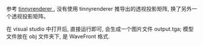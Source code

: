 参考 [tinnyrenderer ](https://github.com/ssloy/tinyrenderer.git), 没有使用 tinnyrenderer 推导出的透视投影矩阵, 换了另外一个透视投影矩阵。

在 visual studio 中打开后, 直接运行即可, 会生成一个图片文件 output.tga;  模型文件放在 obj 文件夹下, 是 WaveFront 格式.
